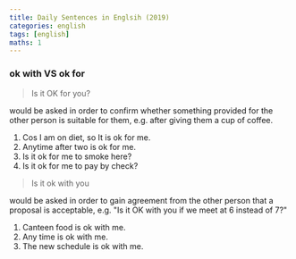 ```yaml
---
title: Daily Sentences in Englsih (2019)
categories: english
tags: [english]
maths: 1
---
```


### ok with VS ok for

> Is it OK for you?

would be asked in order to confirm whether something provided for the other person is suitable for them, e.g. after giving them a cup of coffee.
1. Cos I am on diet, so It is ok for me.
2. Anytime after two is ok for me.
3. Is it ok for me to smoke here?
4. Is it ok for me to pay by check?
> Is it ok with you

would be asked in order to gain agreement from the other person that a proposal is acceptable, e.g. "Is it OK with you if we meet at 6 instead of 7?"
1. Canteen food is ok with me.
2. Any time is ok with me.
3. The new schedule is ok with me.
